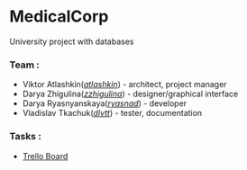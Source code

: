 # MedicalCorp
University project with databases

### Team :
* Viktor Atlashkin(*[atlashkin](https://github.com/Atlashkin)*) - architect, project manager
* Darya Zhigulina(*[zzhigulina](https://github.com/zzhigulina)*) - designer/graphical interface
* Darya Ryasnyanskaya(*[ryasnad](https://github.com/ryasnad)*) - developer
* Vladislav Tkachuk(*[dlvtt](https://github.com/dlvtt)*) - tester, documentation


### Tasks :
  * [Trello Board](https://trello.com/b/qwjBTxhf/medicalcorp)
